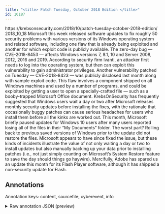 ```yaml
---
title: "<title> Patch Tuesday, October 2018 Edition </title>"
id: 10187
---
```


<title> Patch Tuesday, October 2018 Edition </title>
<source> https://krebsonsecurity.com/2018/10/patch-tuesday-october-2018-edition/ </source>
<date> 2018_10_18 </date>
<text>
Microsoft this week released software updates to fix roughly 50 security problems with various versions of its Windows operating system and related software, including one flaw that is already being exploited and another for which exploit code is publicly available.
The zero-day bug — CVE-2018-8453 — affects Windows versions 7, 8.1, 10 and Server 2008, 2012, 2016 and 2019. According to security firm Ivanti, an attacker first needs to log into the operating system, but then can exploit this vulnerability to gain administrator privileges.
Another vulnerability patched on Tuesday — CVE-2018-8423 — was publicly disclosed last month along with sample exploit code. This flaw involves a component shipped on all Windows machines and used by a number of programs, and could be exploited by getting a user to open a specially-crafted file — such as a booby-trapped Microsoft Office document.
KrebsOnSecurity has frequently suggested that Windows users wait a day or two after Microsoft releases monthly security updates before installing the fixes, with the rationale that occasionally buggy patches can cause serious headaches for users who install them before all the kinks are worked out.
This month, Microsoft briefly paused updates for Windows 10 users after many users reported losing all of the files in their “My Documents” folder. The worst part? Rolling back to previous saved versions of Windows prior to the update did not restore the files.
Microsoft appears to have since fixed the issue, but these kinds of incidents illustrate the value of not only waiting a day or two to install updates but also manually backing up your data prior to installing patches (i.e., not just simply counting on Microsoft’s System Restore feature to save the day should things go haywire).
Mercifully, Adobe has spared us an update this month for its Flash Player software, although it has shipped a non-security update for Flash.
</text>



## Annotations

Annotation keys: content, sourcefile, cyberevent, info

<details>
<summary>Raw annotation JSON (preview)</summary>

```json
{
  "content": "Microsoft this week released software updates to fix roughly 50 security problems with various versions of its Windows operating system and related software, including one flaw that is already being exploited and another for which exploit code is publicly available. The zero-day bug \u2014 CVE-2018-8453 \u2014 affects Windows versions 7, 8.1, 10 and Server 2008, 2012, 2016 and 2019. According to security firm Ivanti, an attacker first needs to log into the operating system, but then can exploit this vulnerability to gain administrator privileges. Another vulnerability patched on Tuesday \u2014 CVE-2018-8423 \u2014 was publicly disclosed last month along with sample exploit code. This flaw involves a component shipped on all Windows machines and used by a number of programs, and could be exploited by getting a user to open a specially-crafted file \u2014 such as a booby-trapped Microsoft Office document. KrebsOnSecurity has frequently suggested that Windows users wait a day or two after Microsoft releases monthly security updates before installing the fixes, with the rationale that occasionally buggy patches can cause serious headaches for users who install them before all the kinks are worked out. This month, Microsoft briefly paused updates for Windows 10 users after many users reported losing all of the files in their \u201cMy Documents\u201d folder. The worst part? Rolling back to previous saved versions of Windows prior to the update did not restore the files. Microsoft appears to have since fixed the issue, but these kinds of incidents illustrate the value of not only waiting a day or two to install updates but also manually backing up your data prior to installing patches (i.e., not just simply counting on Microsoft\u2019s System Restore feature to save the day should things go haywire). Mercifully, Adobe has spared us an update this month for its Flash Player software, although it has shipped a non-security update for Flash.",
  "sourcefile": "10187.txt",
  "cyberevent": {
    "hopper": [
      {
        "index": 0,
        "relation": "Same",
        "events": [
          {
            "index": "E9",
            "type": "Vulnerability-related",
            "realis": "Actual",
            "nugget": {
              "startOffset": 1507,
              "index": "T31",
              "endOffset": 1531,
              "text": "these kinds of incidents"
            },
            "argument": [
              {
                "index": "T32",
                "text": "updates",
                "endOffset": 1604,
                "role": {
                  "type": "Patch"
                },
                "startOffset": 1597,
                "type": "Patch"
              },
              {
                "index": "T33",
                "text": "patches",
                "endOffset": 1671,
                "role": {
                  "type": "Patch"
                },
                "startOffset": 1664,
                "type": "Patch"
              }
            ],
            "subtype": "PatchVulnerability"
          },
          {
            "index": "E8",
            "type": "Vulnerability-related",
            "realis": "Actual",
            "nugget": {
              "startOffset": 1475,
              "index": "T28",
              "endOffset": 1491,
              "text": "have since fixed"
            },
            "argument": [
              {
                "index": "T29",
                "text": "the issue",
                "endOffset": 1501,
                "role": {
                  "type": "Vulnerability"
                },
                "startOffset": 1492,
                "type": "Vulnerability"
              },
              {
                "index": "T30",
                "external_reference": {
                  "wikidataid": "Q2283"
                },
                "endOffset": 1463,
                "role": {
                  "type": "Releaser"
                },
                "text": "Mi
```
</details>
